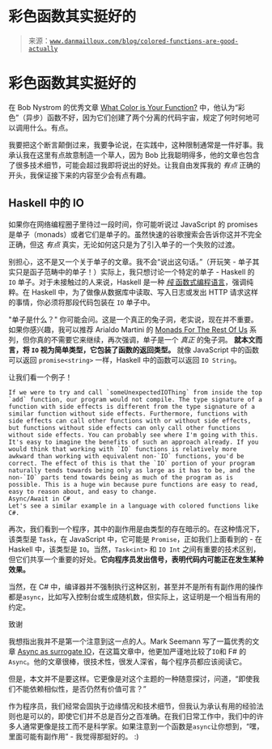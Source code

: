 <!--yml

类别：未分类

日期：2024-05-27 15:22:17

-->

# 彩色函数其实挺好的

> 来源：[`www.danmailloux.com/blog/colored-functions-are-good-actually`](https://www.danmailloux.com/blog/colored-functions-are-good-actually)

# 彩色函数其实挺好的

在 Bob Nystrom 的优秀文章 [What Color is Your Function?](https://journal.stuffwithstuff.com/2015/02/01/what-color-is-your-function/) 中，他认为“彩色”（异步）函数不好，因为它们创建了两个分离的代码宇宙，规定了何时何地可以调用什么。有点。

我要把这个断言颠倒过来，我要争论说，在实践中，这种限制通常是一件好事。我承认我在这里有点故意制造一个草人，因为 Bob 比我聪明得多，他的文章也包含了很多技术细节，可能会超过我即将说出的好处。让我自由发挥我的 *有点* 正确的开头，我保证接下来的内容至少会有点有趣。

## Haskell 中的 IO

如果你在网络编程圈子里待过一段时间，你可能听说过 JavaScript 的 promises 是单子（monads）或者它们是单子的。虽然快速的谷歌搜索会告诉你这并不完全正确，但这 *有点* 真实，无论如何这只是为了引入单子的一个失败的过渡。

别担心，这不是又一个关于单子的文章。我不会“说出这句话。”（开玩笑 - 单子其实只是函子范畴中的单子！）实际上，我只想讨论一个特定的单子 - Haskell 的 `IO` 单子。对于未接触过的人来说，Haskell 是一种 [*纯* 函数式编程语言](https://en.wikipedia.org/wiki/Functional_programming)，强调纯粹。在 Haskell 中，为了做像从数据库中读取、写入日志或发出 HTTP 请求这样的事情，你必须将那段代码包装在 `IO` 单子中。

"单子是什么？" 你可能会问。这是一个真正的兔子洞，老实说，现在并不重要。如果你感兴趣，我可以推荐 Arialdo Martini 的 [Monads For The Rest Of Us](https://arialdomartini.github.io/monads-for-the-rest-of-us) 系列，但你真的不需要它来继续，再次强调，单子是一个 *真正* 的兔子洞。 **就本文而言，将 `IO` 视为简单类型，它包装了函数的返回类型。** 就像 JavaScript 中的函数可以返回 `promise<string>` 一样，Haskell 中的函数可以返回 `IO String`。

让我们看一个例子！

```
If we were to try and call `someUnexpectedIOThing` from inside the top `add` function, our program would not compile. The type signature of a function with side effects is different from the type signature of a similar function without side effects. Furthermore, functions with side effects can call other functions with or without side effects, but functions without side effects can only call other functions without side effects. You can probably see where I'm going with this.
It's easy to imagine the benefits of such an approach already. If you would think that working with `IO` functions is relatively more awkward than working with equivalent non-`IO` functions, you'd be correct. The effect of this is that the `IO` portion of your program naturally tends towards being only as large as it has to be, and the non-`IO` parts tend towards being as much of the program as is possible. This is a huge win because pure functions are easy to read, easy to reason about, and easy to change.
Async/Await in C#
Let's see a similar example in a language with colored functions like C#.

```

再次，我们看到一个程序，其中的副作用是由类型的存在暗示的。在这种情况下，该类型是 `Task`，在 JavaScript 中，它可能是 `Promise`，正如我们上面看到的 - 在 Haskell 中，该类型是 `IO`。当然，`Task<int>` 和 `IO Int` 之间有重要的技术区别，但它们共享一个重要的好处。**它向程序员发出信号，表明代码内可能正在发生某种效果。**

当然，在 C# 中，编译器并不强制执行这种区别，甚至并不是所有有副作用的操作都是`async`，比如写入控制台或生成随机数，但实际上，这证明是一个相当有用的约定。

致谢

我想指出我并不是第一个注意到这一点的人。Mark Seemann 写了一篇优秀的文章 [Async as surrogate IO](https://blog.ploeh.dk/2016/04/11/async-as-surrogate-io/)，在这篇文章中，他更加严谨地比较了`IO`和 F# 的`Async`。他的文章很棒，很技术性，很发人深省，每个程序员都应该阅读它。

但是，本文并不是要这样。它更像是对这个主题的一种随意探讨，问道，“即使我们不能依赖相似性，是否仍然有价值可言？”

作为程序员，我们经常会固执于边缘情况和技术细节，但我认为承认有用的经验法则也是可以的，即使它们并不总是百分之百准确。在我们日常工作中，我们中的许多人通常更像是技工而不是科学家。如果注意到一个函数是`async`让你想到，“嘿，里面可能有副作用” - 我觉得那挺好的。 :)

```

```
